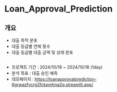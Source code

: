 # Loan_Approval_Prediction

## 개요
- 대출 목적 분포
- 대출 등급별 연체 횟수
- 대출 등급별 대출 금액 및 상태 분포

## 
- 프로젝트 기간 : 2024/10/18 ~ 2024/10/18  (1day)
- 분석 목표 : 대출 승인 예측
- 데모페이지 : https://loanapprovalprediction-6grwazfycrg2fckpmhna2q.streamlit.app/